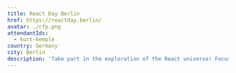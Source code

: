 ```yaml
---
title: React Day Berlin
href: https://reactday.berlin/
avatar: ./cfp.png
attendantIds:
  - kurt-kemple
country: Germany
city: Berlin
description: 'Take part in the exploration of the React universe! Focusing on in-depth talks, hands-on workshops, and finding new opportunities, React Day Berlin conference provides space for everyone to make friends and develop stellar apps together.'
---
```


